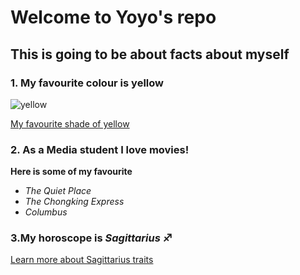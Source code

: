 # Welcome to Yoyo's repo 
## This is going to be about facts about myself

### 1. My favourite colour is yellow
![yellow](https://assets-global.website-files.com/5a9423a3f702750001758d4f/60eeb1ef164b2d4b0ed82210_%23F8DE7E%20(1).png)

[My favourite shade of yellow](https://www.eggradients.com/color/jasmine-color)
### 2. As a Media student I love movies!
**Here is some of my favourite**
* *The Quiet Place*
* *The Chongking Express*
* *Columbus*

### 3.My horoscope is *Sagittarius* ♐
[Learn more about Sagittarius traits](https://www.allure.com/story/sagittarius-zodiac-sign-personality-traits)
